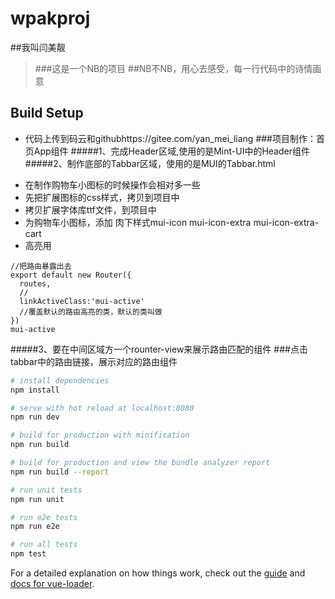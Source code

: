 # wpakproj
##我叫闫美靓
> ###这是一个NB的项目
>##NB不NB，用心去感受，每一行代码中的诗情画意

## Build Setup
* 代码上传到码云和githubhttps://gitee.com/yan_mei_liang
###项目制作：首页App组件
#####1、完成Header区域,使用的是Mint-UI中的Header组件
#####2、制作底部的Tabbar区域，使用的是MUI的Tabbar.html
+ 在制作购物车小图标的时候操作会相对多一些
+ 先把扩展图标的css样式，拷贝到项目中
+ 拷贝扩展字体库ttf文件，到项目中
+ 为购物车小图标，添加 肉下样式mui-icon mui-icon-extra mui-icon-extra-cart
+ 高亮用
```
//把路由暴露出去
export default new Router({
  routes,
  //
  linkActiveClass:'mui-active'
  //覆盖默认的路由高亮的类，默认的类叫做
})
mui-active
```
#####3、要在中间区域方一个rounter-view来展示路由匹配的组件
###点击tabbar中的路由链接，展示对应的路由组件
``` bash
# install dependencies
npm install

# serve with hot reload at localhost:8080
npm run dev

# build for production with minification
npm run build

# build for production and view the bundle analyzer report
npm run build --report

# run unit tests
npm run unit

# run e2e tests
npm run e2e

# run all tests
npm test
```

For a detailed explanation on how things work, check out the [guide](http://vuejs-templates.github.io/webpack/) and [docs for vue-loader](http://vuejs.github.io/vue-loader).
